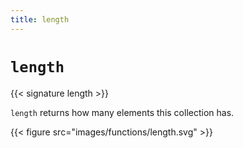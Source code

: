 ```yaml
---
title: length
---
```


# `length`

{{< signature length >}}

`length` returns how many elements this collection has.

{{< figure src="images/functions/length.svg" >}}
